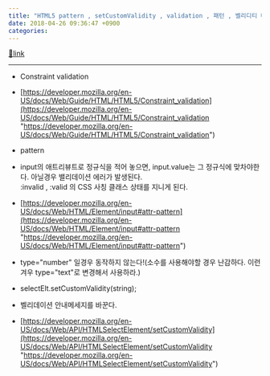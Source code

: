 ```yaml
---
title: "HTML5 pattern , setCustomValidity , validation , 패턴 , 벨리디티 메세지 커스텀  , 벨리데이션"
date: 2018-04-26 09:36:47 +0900
categories: 
---
```

[🔗link](http://www.mins01.com/mh/tech/read/1154)
***


  
- Constraint validation
- [https://developer.mozilla.org/en-US/docs/Web/Guide/HTML/HTML5/Constraint_validation](https://developer.mozilla.org/en-US/docs/Web/Guide/HTML/HTML5/Constraint_validation "https://developer.mozilla.org/en-US/docs/Web/Guide/HTML/HTML5/Constraint_validation")

- pattern
- input의 애트리뷰트로 정규식을 적어 놓으면, input.value는 그 정규식에 맞차야한다. 아닐경우 밸리데이션 에러가 발생된다.  
:invalid , :valid 의 CSS 사칭 클래스 상태를 지니게 된다.
- [https://developer.mozilla.org/en-US/docs/Web/HTML/Element/input#attr-pattern](https://developer.mozilla.org/en-US/docs/Web/HTML/Element/input#attr-pattern "https://developer.mozilla.org/en-US/docs/Web/HTML/Element/input#attr-pattern")
- type="number" 일경우 동작하지 않는다!(소수를 사용해야할 경우 난감하다. 이런 겨우 type="text"로 변경해서 사용하라.)

- selectElt.setCustomValidity(string);
- 벨리데이션 안내메세지를 바꾼다.

- [https://developer.mozilla.org/en-US/docs/Web/API/HTMLSelectElement/setCustomValidity](https://developer.mozilla.org/en-US/docs/Web/API/HTMLSelectElement/setCustomValidity "https://developer.mozilla.org/en-US/docs/Web/API/HTMLSelectElement/setCustomValidity")




